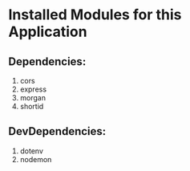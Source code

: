 # Installed Modules for this Application

## Dependencies: 
1. cors
2. express
3. morgan
4. shortid
## DevDependencies: 
1. dotenv
2. nodemon
